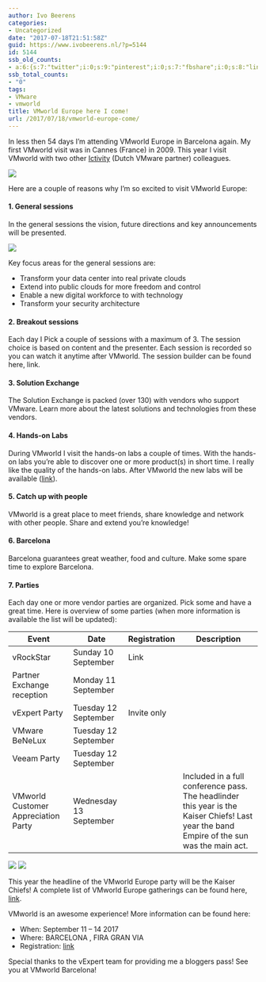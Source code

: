 ```yaml
---
author: Ivo Beerens
categories:
- Uncategorized
date: "2017-07-18T21:51:58Z"
guid: https://www.ivobeerens.nl/?p=5144
id: 5144
ssb_old_counts:
- a:6:{s:7:"twitter";i:0;s:9:"pinterest";i:0;s:7:"fbshare";i:0;s:8:"linkedin";i:0;s:6:"reddit";i:0;s:6:"tumblr";i:0;}
ssb_total_counts:
- "0"
tags:
- VMware
- vmworld
title: VMworld Europe here I come!
url: /2017/07/18/vmworld-europe-come/
---
```


In less then 54 days I’m attending VMworld Europe in Barcelona again. My first VMworld visit was in Cannes (France) in 2009. This year I visit VMworld with two other [Ictivity](https://www.ictivity.nl/) (Dutch VMware partner) colleagues.

[![](http://localhost/wp-content/uploads/2017/07/vmworld2017-300x156.jpg)](http://localhost/wp-content/uploads/2017/07/vmworld2017.jpg)

Here are a couple of reasons why I’m so excited to visit VMworld Europe:

#### **1. General sessions**

In the general sessions the vision, future directions and key announcements will be presented.

[![](http://localhost/wp-content/uploads/2017/07/IMG_3801-300x152.jpg)](http://localhost/wp-content/uploads/2017/07/IMG_3801.jpg)

Key focus areas for the general sessions are:

- Transform your data center into real private clouds
- Extend into public clouds for more freedom and control
- Enable a new digital workforce to with technology
- Transform your security architecture

#### **2. Breakout sessions**

Each day I Pick a couple of sessions with a maximum of 3. The session choice is based on content and the presenter. Each session is recorded so you can watch it anytime after VMworld. The session builder can be found here, link.

#### **3. Solution Exchange**

The Solution Exchange is packed (over 130) with vendors who support VMware. Learn more about the latest solutions and technologies from these vendors.

#### **4. Hands-on Labs**

During VMworld I visit the hands-on labs a couple of times. With the hands-on labs you’re able to discover one or more product(s) in short time. I really like the quality of the hands-on labs. After VMworld the new labs will be available ([link](http://labs.hol.vmware.com/HOL/catalogs/)).

#### **5. Catch up with people**

VMworld is a great place to meet friends, share knowledge and network with other people. Share and extend you’re knowledge!

#### **6. Barcelona**

Barcelona guarantees great weather, food and culture. Make some spare time to explore Barcelona.

#### **7. Parties**

Each day one or more vendor parties are organized. Pick some and have a great time. Here is overview of some parties (when more information is available the list will be updated):

| **Event** | **Date** | **Registration** | **Description** |
|---|---|---|---|
| vRockStar | Sunday 10 September | Link |  |
| Partner Exchange reception | Monday 11 September |  |  |
| vExpert Party | Tuesday 12 September | Invite only |  |
| VMware BeNeLux | Tuesday 12 September |  |  |
| Veeam Party | Tuesday 12 September |  |  |
| VMworld Customer Appreciation Party | Wednesday 13 September |  | Included in a full conference pass. The headlinder this year is the Kaiser Chiefs! Last year the band Empire of the sun was the main act. |

[![](http://localhost/wp-content/uploads/2017/07/IMG_3903-300x225.jpg)](http://localhost/wp-content/uploads/2017/07/IMG_3903.jpg) [![](http://localhost/wp-content/uploads/2017/07/IMG_3847-300x225.jpg)](http://localhost/wp-content/uploads/2017/07/IMG_3847.jpg)

This year the headline of the VMworld Europe party will be the Kaiser Chiefs! A complete list of VMworld Europe gatherings can be found here, [link](https://docs.google.com/spreadsheets/d/1klKROM_fABDDoIKOokdSvPPwT4uuqAwHDAgEwjoA57k/pubhtml?gid=1&single=true).

VMworld is an awesome experience! More information can be found here:

- When: September 11 – 14 2017
- Where: BARCELONA , FIRA GRAN VIA
- Registration: [link](https://reg.rainfocus.com/flow/vmware/vmworldeu17/reg/account?src=so_590b8a703e237&cid=70134000001K7Xj)

Special thanks to the vExpert team for providing me a bloggers pass! See you at VMworld Barcelona!
